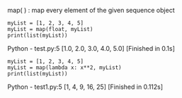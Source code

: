 map( ) : map every element of the given sequence object


```
myList = [1, 2, 3, 4, 5]
myList = map(float, myList)
print(list(myList))
```

Python - test.py:5
[1.0, 2.0, 3.0, 4.0, 5.0]
[Finished in 0.1s]



```
myList = [1, 2, 3, 4, 5]
myList = map(lambda x: x**2, myList)
print(list(myList))
```


Python - test1.py:5
[1, 4, 9, 16, 25]
[Finished in 0.112s]
